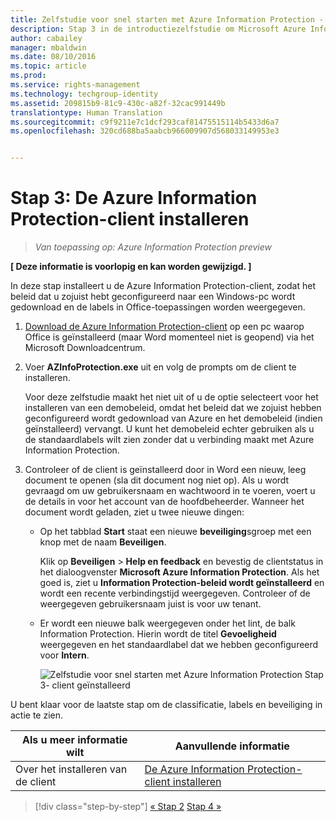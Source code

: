 ```yaml
---
title: Zelfstudie voor snel starten met Azure Information Protection - Stap 3 | Azure Rights Management
description: Stap 3 in de introductiezelfstudie om Microsoft Azure Information Protection snel uit te proberen voor uw organisatie, met slechts 4 stappen die minder dan 15 minuten duren.
author: cabailey
manager: mbaldwin
ms.date: 08/10/2016
ms.topic: article
ms.prod: 
ms.service: rights-management
ms.technology: techgroup-identity
ms.assetid: 209815b9-81c9-430c-a82f-32cac991449b
translationtype: Human Translation
ms.sourcegitcommit: c9f9211e7c1dcf293caf81475515114b5433d6a7
ms.openlocfilehash: 320cd688ba5aabcb966009907d568033149953e3


---
```


# Stap 3: De Azure Information Protection-client installeren 

>*Van toepassing op: Azure Information Protection preview*

**[ Deze informatie is voorlopig en kan worden gewijzigd. ]**

In deze stap installeert u de Azure Information Protection-client, zodat het beleid dat u zojuist hebt geconfigureerd naar een Windows-pc wordt gedownload en de labels in Office-toepassingen worden weergegeven. 

1. [Download de Azure Information Protection-client](https://www.microsoft.com/en-us/download/details.aspx?id=53018) op een pc waarop Office is geïnstalleerd (maar Word momenteel niet is geopend) via het Microsoft Downloadcentrum. 

2. Voer **AZInfoProtection.exe** uit en volg de prompts om de client te installeren.

    Voor deze zelfstudie maakt het niet uit of u de optie selecteert voor het installeren van een demobeleid, omdat het beleid dat we zojuist hebben geconfigureerd wordt gedownload van Azure en het demobeleid (indien geïnstalleerd) vervangt. U kunt het demobeleid echter gebruiken als u de standaardlabels wilt zien zonder dat u verbinding maakt met Azure Information Protection. 

3. Controleer of de client is geïnstalleerd door in Word een nieuw, leeg document te openen (sla dit document nog niet op). Als u wordt gevraagd om uw gebruikersnaam en wachtwoord in te voeren, voert u de details in voor het account van de hoofdbeheerder. Wanneer het document wordt geladen, ziet u twee nieuwe dingen:

    - Op het tabblad **Start** staat een nieuwe **beveiliging**sgroep met een knop met de naam **Beveiligen**.

        Klik op **Beveiligen** > **Help en feedback** en bevestig de clientstatus in het dialoogvenster **Microsoft Azure Information Protection**. Als het goed is, ziet u **Information Protection-beleid wordt geïnstalleerd** en wordt een recente verbindingstijd weergegeven. Controleer of de weergegeven gebruikersnaam juist is voor uw tenant.

    - Er wordt een nieuwe balk weergegeven onder het lint, de balk Information Protection. Hierin wordt de titel **Gevoeligheid** weergegeven en het standaardlabel dat we hebben geconfigureerd voor **Intern**. 
    
        ![Zelfstudie voor snel starten met Azure Information Protection Stap 3- client geïnstalleerd](../media/word2013-callouts2.png)

U bent klaar voor de laatste stap om de classificatie, labels en beveiliging in actie te zien.

|Als u meer informatie wilt|Aanvullende informatie|
|--------------------------------|--------------------------|
|Over het installeren van de client|[De Azure Information Protection-client installeren](info-protect-client.md)|


>[!div class="step-by-step"]
[&#171; Stap 2](infoprotect-tutorial-step2.md)
[Stap 4 &#187;](infoprotect-tutorial-step4.md)


<!--HONumber=Aug16_HO4-->


